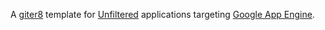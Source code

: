 A [giter8][g8] template for [Unfiltered][unfiltered] applications targeting [Google App Engine][gae].

[g8]: http://github.com/n8han/giter8#readme
[unfiltered]: http://github.com/n8han/unfiltered#readme
[gae]: http://code.google.com/appengine/
